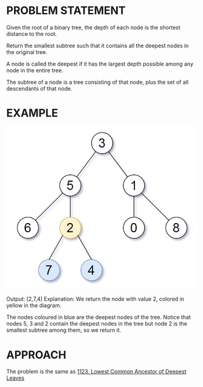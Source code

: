# PROBLEM STATEMENT

Given the root of a binary tree, the depth of each node is the shortest distance to the root.

Return the smallest subtree such that it contains all the deepest nodes in the original tree.

A node is called the deepest if it has the largest depth possible among any node in the entire tree.

The subtree of a node is a tree consisting of that node, plus the set of all descendants of that node.

# EXAMPLE

![alt text](image.png)

Output: [2,7,4]
Explanation: We return the node with value 2, colored in yellow in the diagram.

The nodes coloured in blue are the deepest nodes of the tree.
Notice that nodes 5, 3 and 2 contain the deepest nodes in the tree but node 2 is the smallest subtree among them, so we return it.

# APPROACH

The problem is the same as [1123. Lowest Common Ancestor of Deepest Leaves](https://leetcode.com/problems/lowest-common-ancestor-of-deepest-leaves/)


